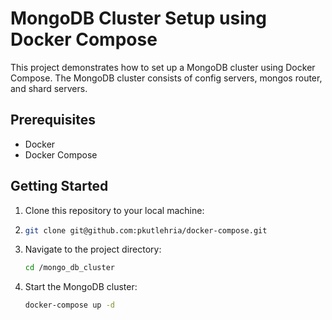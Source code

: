 # MongoDB Cluster Setup using Docker Compose

This project demonstrates how to set up a MongoDB cluster using Docker Compose. The MongoDB cluster consists of config servers, mongos router, and shard servers.

## Prerequisites

- Docker
- Docker Compose

## Getting Started

1. Clone this repository to your local machine:
2. ```bash
   git clone git@github.com:pkutlehria/docker-compose.git
3. Navigate to the project directory:
   ```bash
   cd /mongo_db_cluster
4. Start the MongoDB cluster:
   ```bash
   docker-compose up -d
  
